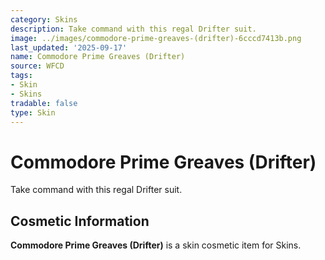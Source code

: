 ```yaml
---
category: Skins
description: Take command with this regal Drifter suit.
image: ../images/commodore-prime-greaves-(drifter)-6cccd7413b.png
last_updated: '2025-09-17'
name: Commodore Prime Greaves (Drifter)
source: WFCD
tags:
- Skin
- Skins
tradable: false
type: Skin
---
```


# Commodore Prime Greaves (Drifter)

Take command with this regal Drifter suit.

## Cosmetic Information

**Commodore Prime Greaves (Drifter)** is a skin cosmetic item for Skins.

